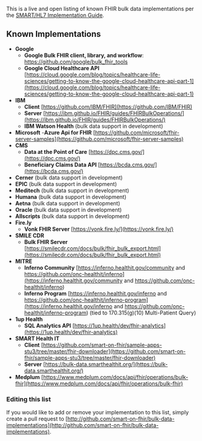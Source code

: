 This is a live and open listing of known FHIR bulk data implementations per the [SMART/HL7 Implementation Guide](https://hl7.org/fhir/uv/bulkdata/index.html). 

## Known Implementations

- **Google**
    - **Google Bulk FHIR client, library, and workflow**: https://github.com/google/bulk_fhir_tools
    - **Google Cloud Healthcare API** [https://cloud.google.com/blog/topics/healthcare-life-sciences/getting-to-know-the-google-cloud-healthcare-api-part-1](https://cloud.google.com/blog/topics/healthcare-life-sciences/getting-to-know-the-google-cloud-healthcare-api-part-1)
- **IBM**
    - **Client** [https://github.com/IBM/FHIR](https://github.com/IBM/FHIR)
    - **Server** [https://ibm.github.io/FHIR/guides/FHIRBulkOperations/](https://ibm.github.io/FHIR/guides/FHIRBulkOperations/)
    - **IBM Watson Health** (bulk data support in development)
- **Microsoft**
    -**Azure Api for FHIR** [https://github.com/microsoft/fhir-server-samples](https://github.com/microsoft/fhir-server-samples)
- **CMS**
    - **Data at the Point of Care** [https://dpc.cms.gov/](https://dpc.cms.gov/)
    - **Beneficiary Claims Data API** [https://bcda.cms.gov/](https://bcda.cms.gov/)
- **Cerner** (bulk data support in development)
- **EPIC** (bulk data support in development)
- **Meditech** (bulk data support in development)
- **Humana** (bulk data support in development)
- **Aetna** (bulk data support in development)
- **Oracle** (bulk data support in development)
- **Allscripts** (bulk data support in development)
- **Fire.ly**
    - **Vonk FHIR Server** [https://vonk.fire.ly/](https://vonk.fire.ly/)
- **SMILE CDR**
    - **Bulk FHIR Server** [https://smilecdr.com/docs/bulk/fhir_bulk_export.html](https://smilecdr.com/docs/bulk/fhir_bulk_export.html)
- **MITRE**
    - **Inferno Community** [https://inferno.healthit.gov/community and https://github.com/onc-healthit/inferno](https://inferno.healthit.gov/community and https://github.com/onc-healthit/inferno)
    - **Inferno Program** [https://inferno.healthit.gov/inferno and https://github.com/onc-healthit/inferno-program](https://inferno.healthit.gov/inferno and https://github.com/onc-healthit/inferno-program) (tied to 170.315(g)(10) Multi-Patient Query)
- **1up Health**
    - **SQL Analytics API** [https://1up.health/dev/fhir-analytics](https://1up.health/dev/fhir-analytics)
- **SMART Health IT**
    - **Client** [https://github.com/smart-on-fhir/sample-apps-stu3/tree/master/fhir-downloader](https://github.com/smart-on-fhir/sample-apps-stu3/tree/master/fhir-downloader)
    - **Server** [https://bulk-data.smarthealthit.org/](https://bulk-data.smarthealthit.org/)
- **Medplum** [https://www.medplum.com/docs/api/fhir/operations/bulk-fhir](https://www.medplum.com/docs/api/fhir/operations/bulk-fhir)


### Editing this list
If you would like to add or remove your implementation to this list, simply create a pull request to [http://github.com/smart-on-fhir/bulk-data-implementations](http://github.com/smart-on-fhir/bulk-data-implementations).
